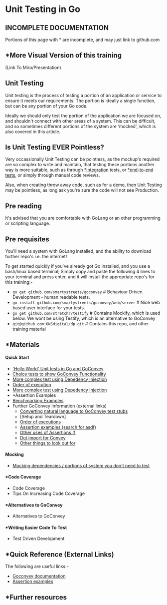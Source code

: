 Unit Testing in Go
==================

## INCOMPLETE DOCUMENTATION

Portions of this page with * are incomplete, and may just link to github.com

## *More Visual Version of this training

(Link To Miro/Presentation)

## Unit Testing

Unit testing is the process of testing a portion of an application or service to ensure it meets our requirements.  The portion is ideally a single function, but can be any portion of your Go code.

Ideally we should only test the portion of the application we are focused on, and shouldn't connect with other areas of a system.  This can be difficult, and so sometimes different portions of the system are 'mocked', which is also covered in this article.

## Is Unit Testing EVER Pointless?
Very occassionally Unit Testing can be pointless, as the mockup's required are so complex to write and maintain, that testing these portions another way is more suitable, such as through [*integration](https://github.com) tests, or [*end-to-end tests](https://github.com), or simply through manual code reviews.

Also, when creating throw away code, such as for a demo, then Unit Testing may be pointless, as long ask you're sure the code will not see Production.

## Pre reading

It's advised that you are comfortable with GoLang or an other programming or scripting language.

## Pre requisites

You'll need a system with GoLang installed, and the ability to download further repo's i.e. the internet!

To get started quickly if you've already got Go installed, and you use a bash/linux based terminal; Simply copy and paste the following 4 lines to your terminal and press enter, and it will install the appropriate repo's for this training:-
- `go get github.com/smartystreets/goconvey` # Behaviour Driven Development - human readable tests.
- `go install github.com/smartystreets/goconvey/web/server` # Nice web based user interface for your tests.
- `go get github.com/stretchr/testify` # Contains Mockify, which is used below.  We wont be using Testify, which is an alternative to GoConvey
- `git@github.com:ONSdigital/dp.git` # Contains this repo, and other training material

## *Materials

#### Quick Start
- ['Hello World' Unit tests in Go and GoConvey](1.helloWorld/README.md)
- [Choice tests to show GoConvey Functionality](2.choiceTests/README.md)
- [More complex test using Depedency Injection](3.dependencyInjection/README.md)
- [Order of execution](4.orderOfExecution/README.md)
- [More complex test using Depedency Injection](4.orderOfExecution/README.md)
- *Assertion Examples
- [Benchmarking Examples](6.benchmarking/README.md)
- Further GoConvey Information (external links)
    - [Converting natural language to GoConvey test stubs](moreGoConvey.md#testStubs)
    - [Setup and Teardown]
    - [Order of executions](moreGoConvey.md#executionOrder)
    - [Assertion examples (search for asdf)](https://smartystreets.com/blog/2015/05/go-testing-part-3-convey-behavior/)
    - [Other uses of Assertions ()](https://smartystreets.com/blog/2015/08/go-testing-part-4-standalone-assertions/)
    - [Dot import for Convey](https://smartystreets.com/blog/2015/05/go-testing-part-3-convey-behavior/)
    - [Other things to look out for](moreGoConvey.md#gotchas)

#### Mocking
- [Mocking dependencies / portions of system you don't need to test](https://github.com/ONSdigital/dp/tree/master/training/unitTesting/goLang/helloWorld)

#### *Code Coverage
- Code Coverage
- Tips On Increasing Code Coverage

#### *Alternatives to GoConvey
- Alternatives to GoConvey

#### *Writing Easier Code To Test
- Test Driven Development

## *Quick Reference (External Links)
The following are useful links:-
- [Goconvey documentation](https://godoc.org/github.com/smartystreets/goconvey/convey)
- [Assertion examples](https://smartystreets.com/blog/2015/05/go-testing-part-3-convey-behavior)

*Further resources
----------------------------

